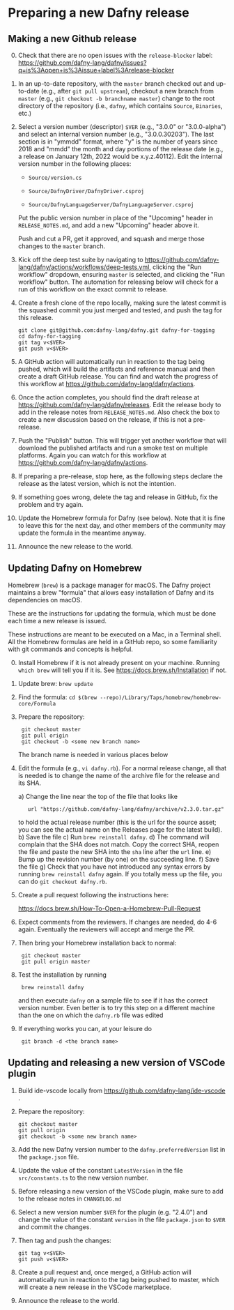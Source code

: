 # Preparing a new Dafny release

## Making a new Github release

0. Check that there are no open issues with the `release-blocker` label:
   https://github.com/dafny-lang/dafny/issues?q=is%3Aopen+is%3Aissue+label%3Arelease-blocker

1. In an up-to-date repository, with the `master` branch checked out and
   up-to-date (e.g., after `git pull upstream`), checkout a new branch
   from `master` (e.g., `git checkout -b branchname master`) change to
   the root directory of the repository (i.e., `dafny`, which contains
   `Source`, `Binaries`, etc.)

2. Select a version number (descriptor) `$VER` (e.g., "3.0.0" or
   "3.0.0-alpha") and select an internal version number (e.g.,
   "3.0.0.30203"). The last section is in "ymmdd" format, where "y" is
   the number of years since 2018 and "mmdd" the month and day portions
   of the release date (e.g., a release on January 12th, 2022 would be
   x.y.z.40112). Edit the internal version number in the following
   places:

   * `Source/version.cs`

   * `Source/DafnyDriver/DafnyDriver.csproj`

   * `Source/DafnyLanguageServer/DafnyLanguageServer.csproj`

   Put the public version number in place of the "Upcoming" header in
   `RELEASE_NOTES.md`, and add a new "Upcoming" header above it.

   Push and cut a PR, get it approved, and squash and merge those
   changes to the `master` branch.

3. Kick off the deep test suite by navigating to
   https://github.com/dafny-lang/dafny/actions/workflows/deep-tests.yml,
   clicking the "Run workflow" dropdown, ensuring `master` is selected,
   and clicking the "Run workflow" button. The automation for releasing
   below will check for a run of this workflow on the exact commit
   to release.

4. Create a fresh clone of the repo locally, making sure the latest commit
   is the squashed commit you just merged and tested, and push the tag for this release.

   ```
   git clone git@github.com:dafny-lang/dafny.git dafny-for-tagging
   cd dafny-for-tagging
   git tag v<$VER>
   git push v<$VER>
   ```

5. A GitHub action will automatically run in reaction to the tag being pushed,
   which will build the artifacts and reference manual and then create a draft
   GitHub release. You can find and watch the progress of this workflow at
   https://github.com/dafny-lang/dafny/actions.

6. Once the action completes, you should find the draft release at
   https://github.com/dafny-lang/dafny/releases. Edit the release body
   to add in the release notes from `RELEASE_NOTES.md`. 
   Also check the box to create a new discussion based on
   the release, if this is not a pre-release.

7. Push the "Publish" button. This will trigger yet another workflow
   that will download the published artifacts and run a smoke test
   on multiple platforms. Again you can watch for this workflow at
   https://github.com/dafny-lang/dafny/actions.

8. If preparing a pre-release, stop here, as
   the following steps declare the release as the latest version, which
   is not the intention.

9. If something goes wrong, delete the tag and release in GitHub, fix the
   problem and try again.

10. Update the Homebrew formula for Dafny (see below).
   Note that it is fine to leave this for the next day,
   and other members of the community may update the formula
   in the meantime anyway.

11. Announce the new release to the world.

## Updating Dafny on Homebrew

Homebrew (`brew`) is a package manager for macOS. The Dafny project
maintains a brew "formula" that allows easy installation of Dafny and
its dependencies on macOS.

These are the instructions for updating the formula, which must be done
each time a new release is issued.

These instructions are meant to be executed on a Mac, in a Terminal shell.
All the Homebrew formulas are held in a GitHub repo, so some familiarity
with git commands and concepts is helpful.

0. Install Homebrew if it is not already present on your machine.
   Running `which brew` will tell you if it is. See
   <https://docs.brew.sh/Installation> if not.

1. Update brew: `brew update`

2. Find the formula: `cd $(brew --repo)/Library/Taps/homebrew/homebrew-core/Formula`

3. Prepare the repository:

        git checkout master
        git pull origin
        git checkout -b <some new branch name>

   The branch name is needed in various places below

4. Edit the formula (e.g., `vi dafny.rb`). For a normal release change,
   all that is needed is to change the name of the archive file for the
   release and its SHA.

   a) Change the line near the top of the file that looks like

          url "https://github.com/dafny-lang/dafny/archive/v2.3.0.tar.gz"

      to hold the actual release number (this is the url for the source
      asset; you can see the actual name on the Releases page for the
      latest build).
   b) Save the file
   c) Run `brew reinstall dafny`.
   d) The command will complain that the SHA does not match. Copy the
      correct SHA, reopen the file and paste the new SHA into the `sha`
      line after the `url` line.
   e) Bump up the revision number (by one) on the succeeding line.
   f) Save the file
   g) Check that you have not introduced any syntax errors by running
      `brew reinstall dafny` again. If you totally mess up the file,
      you can do `git checkout dafny.rb`.

5. Create a pull request following the instructions here:

    <https://docs.brew.sh/How-To-Open-a-Homebrew-Pull-Request>

6. Expect comments from the reviewers. If changes are needed, do 4-6
   again. Eventually the reviewers will accept and merge the PR.

7. Then bring your Homebrew installation back to normal:

        git checkout master
        git pull origin master

8. Test the installation by running

        brew reinstall dafny

   and then execute `dafny` on a sample file to see if it has the
   correct version number. Even better is to try this step on a
   different machine than the one on which the `dafny.rb` file was edited

9. If everything works you can, at your leisure do

        git branch -d <the branch name>

## Updating and releasing a new version of VSCode plugin

1. Build ide-vscode locally from https://github.com/dafny-lang/ide-vscode .

2. Prepare the repository:

       git checkout master
       git pull origin
       git checkout -b <some new branch name>

3. Add the new Dafny version number to the `dafny.preferredVersion` list in the `package.json` file.

4. Update the value of the constant `LatestVersion` in the file `src/constants.ts` to the new version number.

5. Before releasing a new version of the VSCode plugin, make sure to add to the release notes in `CHANGELOG.md`

6. Select a new version number `$VER` for the plugin (e.g. "2.4.0") and change the value of the constant `version` in the file `package.json`
   to `$VER` and commit the changes.

7. Then tag and push the changes:

       git tag v<$VER>
       git push v<$VER>

8. Create a pull request and, once merged, a GitHub action will automatically run in reaction to the tag being pushed to master, which will create a new release in the VSCode marketplace.

9. Announce the release to the world.
